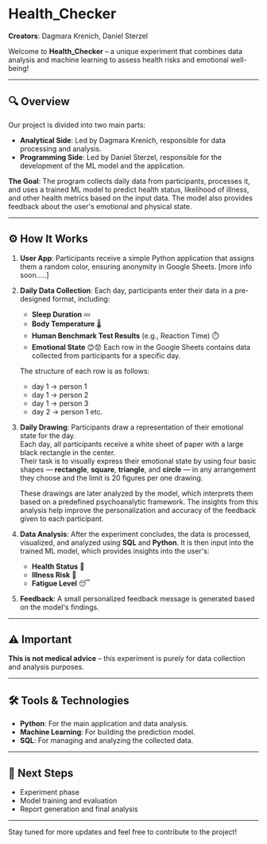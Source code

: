 # Health_Checker
**Creators**: Dagmara Krenich, Daniel Sterzel

Welcome to **Health_Checker** – a unique experiment that combines data analysis and machine learning to assess health risks and emotional well-being!

---

## 🔍 Overview

Our project is divided into two main parts:

- **Analytical Side**: Led by Dagmara Krenich, responsible for data processing and analysis.
- **Programming Side**: Led by Daniel Sterzel, responsible for the development of the ML model and the application.

**The Goal**: 
The program collects daily data from participants, processes it, and uses a trained ML model to predict health status, likelihood of illness, and other health metrics based on the input data. The model also provides feedback about the user's emotional and physical state.

---

## ⚙️ How It Works

1. **User App**: 
   Participants receive a simple Python application that assigns them a random color, ensuring anonymity in Google Sheets.
   [more info soon.....]
   
3. **Daily Data Collection**: 
   Each day, participants enter their data in a pre-designed format, including:
   - **Sleep Duration** 💤
   - **Body Temperature** 🌡️
   - **Human Benchmark Test Results** (e.g., Reaction Time) ⏱️
   - **Emotional State** 😊😟
   Each row in the Google Sheets contains data collected from participants for a specific day.

   The structure of each row is as follows:
   - day 1 -> person 1
   - day 1 -> person 2
   - day 1 -> person 3
   - day 2 -> person 1
   etc.

4. **Daily Drawing**: 
   Participants draw a representation of their emotional state for the day.  
   Each day, all participants receive a white sheet of paper with a large black rectangle in the center.  
   Their task is to visually express their emotional state by using four basic shapes — **rectangle**, **square**, **triangle**, and **circle** — in any arrangement they choose and the limit is 20 figures per one drawing.

   These drawings are later analyzed by the model, which interprets them based on a predefined psychoanalytic framework. The insights from this analysis help improve the personalization and accuracy of the           feedback given to each participant.

5. **Data Analysis**: 
   After the experiment concludes, the data is processed, visualized, and analyzed using **SQL** and **Python**. It is then input into the trained ML model, which provides insights into the user's:
   - **Health Status** 🏥
   - **Illness Risk** 🤒
   - **Fatigue Level** 😴

6. **Feedback**: 
   A small personalized feedback message is generated based on the model's findings.

---

## ⚠️ Important

**This is not medical advice** – this experiment is purely for data collection and analysis purposes.

---

## 🛠️ Tools & Technologies

- **Python**: For the main application and data analysis.
- **Machine Learning**: For building the prediction model.
- **SQL**: For managing and analyzing the collected data.

---

## 📅 Next Steps

- Experiment phase
- Model training and evaluation
- Report generation and final analysis

---

Stay tuned for more updates and feel free to contribute to the project!

